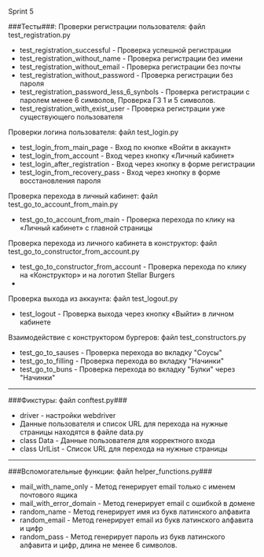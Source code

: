 Sprint 5

###Тесты###:
Проверки регистрации пользователя: файл test_registration.py
- test_registration_successful - Проверка успешной регистрации
- test_registration_without_name - Проверка регистрации без имени
- test_registration_without_email - Проверка регистрации без почты
- test_registration_without_password - Проверка регистрации без пароля
- test_registration_password_less_6_synbols - Проверка регистрации с паролем менее 6 символов, Проверка ГЗ 1 и 5 символов.
- test_registration_with_exist_user - Проверка регистрации уже существующего пользователя

Проверки логина пользователя: файл test_login.py
- test_login_from_main_page - Вход по кнопке «Войти в аккаунт» 
- test_login_from_account - Вход через кнопку «Личный кабинет»
- test_login_after_registration - Вход через кнопку в форме регистрации
- test_login_from_recovery_pass - Вход через кнопку в форме восстановления пароля

Проверка перехода в личный кабинет: файл test_go_to_account_from_main.py
- test_go_to_account_from_main - Проверка перехода по клику на «Личный кабинет» с главной страницы

Проверка перехода из личного кабинета в конструктор: файл test_go_to_constructor_from_account.py
- test_go_to_constructor_from_account - Проверка перехода по клику на «Конструктор» и на логотип Stellar Burgers
- 
Проверка выхода из аккаунта: файл test_logout.py
- test_logout - Проверка выхода через кнопку «Выйти» в личном кабинете

Взаимодействие с конструктором бургеров: файл test_constructors.py
- test_go_to_sauses - Проверка перехода во вкладку "Соусы"
- test_go_to_filling - Проверка перехода во вкладку "Начинки"
- test_go_to_buns - Проверка перехода во вкладку "Булки" через "Начинки"

---------------------------------------------------------------------------------
###Фикстуры: файл conftest.py###
- driver - настройки webdriver
- Данные пользователя и cписок URL для перехода на нужные страницы находятся в файле data.py
- class Data - Данные пользователя для корректного входа
- class UrlList - Список URL для перехода на нужные страницы

----------------------------------------------------------------------------------
###Вспомогательные функции: файл helper_functions.py###
- mail_with_name_only - Метод генерирует email только с именем почтового ящика
- mail_with_error_domain - Метод генерирует email с ошибкой в домене
- random_name - Метод генерирует имя из букв латинского алфавита
- random_email - Метод генерирует email из букв латинского алфавита и цифр
- random_pass - Метод генерирует пароль из букв латинского алфавита и цифр, длина не менее 6 символов.